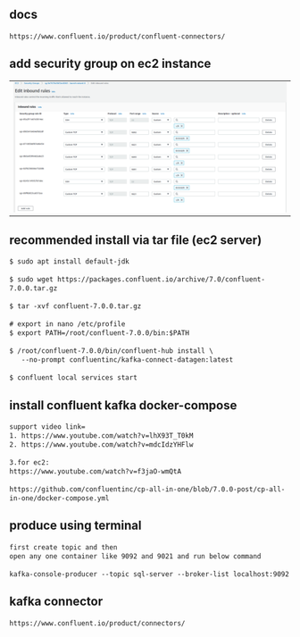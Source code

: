 ## docs
```
https://www.confluent.io/product/confluent-connectors/
```
## add security group on ec2 instance

<table>
<td style="width: 50%">
<img src="screenshot/inboundrole.png" alt="">
</td>

</table>



## recommended install via tar file (ec2 server)

```
$ sudo apt install default-jdk

$ sudo wget https://packages.confluent.io/archive/7.0/confluent-7.0.0.tar.gz

$ tar -xvf confluent-7.0.0.tar.gz

# export in nano /etc/profile
$ export PATH=/root/confluent-7.0.0/bin:$PATH

$ /root/confluent-7.0.0/bin/confluent-hub install \
   --no-prompt confluentinc/kafka-connect-datagen:latest

$ confluent local services start
```

## install confluent kafka docker-compose
```
support video link=
1. https://www.youtube.com/watch?v=lhX93T_T0kM
2. https://www.youtube.com/watch?v=mdcIdzYHFlw

3.for ec2:
https://www.youtube.com/watch?v=f3jaO-wmQtA

https://github.com/confluentinc/cp-all-in-one/blob/7.0.0-post/cp-all-in-one/docker-compose.yml
```

## produce using terminal
```
first create topic and then
open any one container like 9092 and 9021 and run below command

kafka-console-producer --topic sql-server --broker-list localhost:9092
```

## kafka connector
```
https://www.confluent.io/product/connectors/
```